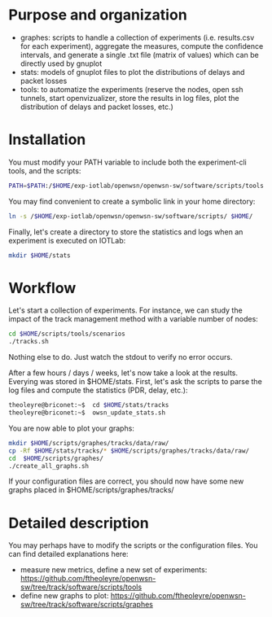 # Purpose and organization

* graphes: scripts to handle a collection of experiments (i.e. results.csv for each experiment), aggregate the measures, compute the confidence intervals, and generate a single .txt file (matrix of values) which can be directly used by gnuplot
* stats: models of gnuplot files to plot the distributions of delays and packet losses
* tools: to automatize the experiments (reserve the nodes, open ssh tunnels, start openvizualizer, store the results in log files, plot the distribution of delays and packet losses, etc.)


# Installation

You must modify your PATH variable to include both the experiment-cli tools, and the scripts:

```bash
PATH=$PATH:/$HOME/exp-iotlab/openwsn/openwsn-sw/software/scripts/tools:$HOME/exp-iotlab/iot-lab/parts/cli-tools
```

You may find convenient to create a symbolic link in your home directory:

```bash
ln -s /$HOME/exp-iotlab/openwsn/openwsn-sw/software/scripts/ $HOME/
```

Finally, let's create a directory to store the statistics and logs when an experiment is executed on IOTLab:

```bash
mkdir $HOME/stats
```



# Workflow

Let's start a collection of experiments. For instance, we can study the impact of the track management method with a variable number of nodes:

```bash
cd $HOME/scripts/tools/scenarios
./tracks.sh
```

Nothing else to do. Just watch the stdout to verify no error occurs.

After a few hours / days / weeks, let's now take a look at the results. Everying was stored in $HOME/stats. First, let's ask the scripts to parse the log files and compute the statistics (PDR, delay, etc.):


```bash
theoleyre@briconet:~$  cd $HOME/stats/tracks
theoleyre@briconet:~$  owsn_update_stats.sh 
```

You are now able to plot your graphs:


```bash
mkdir $HOME/scripts/graphes/tracks/data/raw/
cp -Rf $HOME/stats/tracks/* $HOME/scripts/graphes/tracks/data/raw/
cd  $HOME/scripts/graphes/
./create_all_graphs.sh
```

If your configuration files are correct, you should now have some new graphs placed in $HOME/scripts/graphes/tracks/



# Detailed description

You may perhaps have to modify the scripts or the configuration files. You can find detailed explanations here:
* measure new metrics, define a new set of experiments: https://github.com/ftheoleyre/openwsn-sw/tree/track/software/scripts/tools
* define new graphs to plot: https://github.com/ftheoleyre/openwsn-sw/tree/track/software/scripts/graphes
